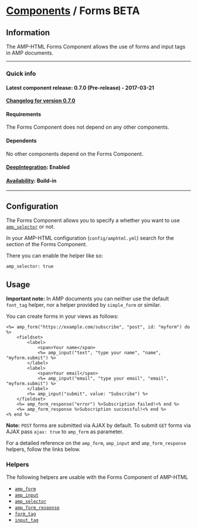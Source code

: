 
# [Components](https://github.com/jonhue/amphtml/tree/master/lib/amphtml/components/docs) / Forms BETA


## Information

The AMP-HTML Forms Component allows the use of forms and input tags in AMP documents.

---

### Quick info

#### Latest component release: 0.7.0 (Pre-release) - 2017-03-21

[**Changelog for version 0.7.0**](https://github.com/jonhue/amphtml/blob/master/CHANGELOG.md#070-pre-release---2017-03-21)

#### Requirements

The Forms Component does not depend on any other components.

#### Dependents

No other components depend on the Forms Component.

#### [DeepIntegration](https://github.com/jonhue/amphtml/tree/master/lib/amphtml/components/docs#deepintegration-components): Enabled

#### [Availability](https://github.com/jonhue/amphtml/tree/master/lib/amphtml/components/docs#availability-of-components): Build-in

---

## Configuration

The Forms Component allows you to specify a whether you want to use [`amp_selector`](https://github.com/jonhue/amphtml/blob/master/lib/amphtml/helpers/docs/amp_selector.md) or not.

In your AMP-HTML configuration (`config/amphtml.yml`) search for the section of the Forms Component.

There you can enable the helper like so:

    amp_selector: true


## Usage


**Important note:** In AMP documents you can neither use the default `font_tag` helper, nor a helper provided by `simple_form` or similar.

You can create forms in your views as follows:

    <%= amp_form("https://example.com/subscribe", "post", id: "myform") do %>
        <fieldset>
            <label>
                <span>Your name</span>
                <%= amp_input("text", "type your name", "name", "myform.submit") %>
            </label>
            <label>
                <span>Your email</span>
                <%= amp_input("email", "type your email", "email", "myform.submit") %>
            </label>
            <%= amp_input("submit", value: "Subscribe") %>
        </fieldset>
        <%= amp_form_response("error") %>Subscription failed!<% end %>
        <%= amp_form_response %>Subscription successful!<% end %>
    <% end %>

**Note:** `POST` forms are submitted via AJAX by default. To submit `GET` forms via AJAX pass `ajax: true` to `amp_form` as parameter.

For a detailed reference on the `amp_form`, `amp_input` and `amp_form_response` helpers, follow the links below.


### Helpers

The following helpers are usable with the Forms Component of AMP-HTML

* [`amp_form`](https://github.com/jonhue/amphtml/blob/master/lib/amphtml/helpers/docs/amp_form.md)
* [`amp_input`](https://github.com/jonhue/amphtml/blob/master/lib/amphtml/helpers/docs/amp_input.md)
* [`amp_selector`](https://github.com/jonhue/amphtml/blob/master/lib/amphtml/helpers/docs/amp_selector.md)
* [`amp_form_response`](https://github.com/jonhue/amphtml/blob/master/lib/amphtml/helpers/docs/amp_form_response.md)
* [`form_tag`](https://github.com/jonhue/amphtml/blob/master/lib/amphtml/helpers/docs/form_tag.md)
* [`input_tag`](https://github.com/jonhue/amphtml/blob/master/lib/amphtml/helpers/docs/input_tag.md)
